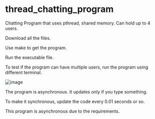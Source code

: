 # thread_chatting_program
Chatting Program that uses pthread, shared memory. Can hold up to 4 users.


Download all the files.

Use make to get the program.

Run the executable file.

To test if the program can have multiple users, run the program using different terminal.

![image](https://github.com/user-attachments/assets/846a6a01-6f87-4b25-b5e2-3fb2314cea42)

The program is asynchronous. It updates only if you type something.

To make it synchronous, update the code every 0.01 seconds or so.

This program is asynchronous due to the requirements.
